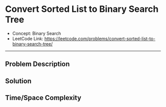 # Convert Sorted List to Binary Search Tree

- Concept: Binary Search
- LeetCode Link: https://leetcode.com/problems/convert-sorted-list-to-binary-search-tree/

---

## Problem Description

## Solution

## Time/Space Complexity

